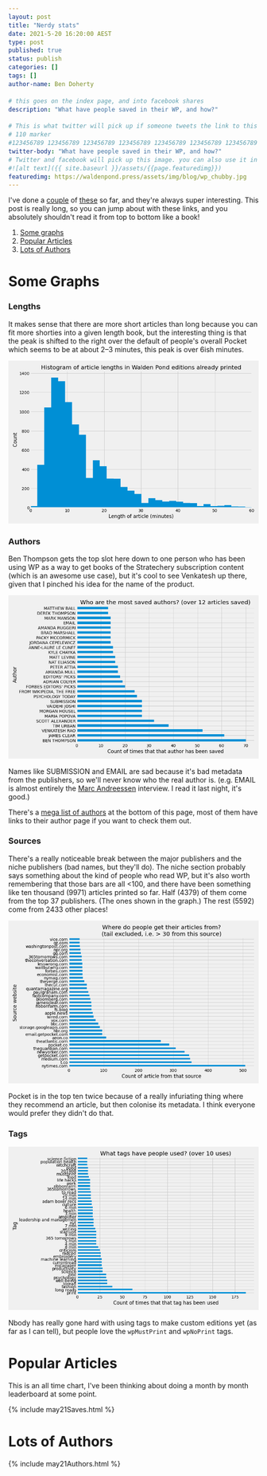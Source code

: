 ```yaml
---
layout: post
title: "Nerdy stats"
date: 2021-5-20 16:20:00 AEST
type: post
published: true
status: publish
categories: []
tags: []
author-name: Ben Doherty

# this goes on the index page, and into facebook shares
description: "What have people saved in their WP, and how?"

# This is what twitter will pick up if someone tweets the link to this page
# 110 marker
#123456789 123456789 123456789 123456789 123456789 123456789 123456789 123456789 123456789 123456789 123456789 123456789
twitter-body: "What have people saved in their WP, and how?"
# Twitter and facebook will pick up this image. you can also use it in a post with: -
#![alt text]({{ site.baseurl }}/assets/{{page.featuredimg}})
featuredimg: https://waldenpond.press/assets/img/blog/wp_chubby.jpg
---
```


<style>
.author-list {
    font-size: 44%;
    column-width: 13em;
}
</style>

I've done a <a href="https://waldenpond.press/2021/02/17/popularity_feb.html">couple</a> of <a href="https://waldenpond.press/2020/08/30/popularity.html">these</a> so far, and they're always super interesting. This post is really long, so you can jump about with these links, and you absolutely shouldn't read it from top to bottom like a book!

1. [Some graphs](#graphs)
1. [Popular Articles](#popular-articles)
1. [Lots of Authors](#lots-of-authors)

<h1 id="graphs">Some Graphs</h1>

### Lengths

It makes sense that there are more short articles than long because you can fit more shorties into a given length book, but the interesting thing is that the peak is shifted to the right over the default of people's overall Pocket which seems to be at about 2&ndash;3 minutes, this peak is over 6ish minutes.

![](/assets/img/blog/may21/lengths.png)

### Authors

Ben Thompson gets the top slot here down to one person who has been using WP as a way to get books of the Stratechery subscription content (which is an awesome use case), but it's cool to see Venkatesh up there, given that I pinched his idea for the name of the product.

![](/assets/img/blog/may21/authors.png)

Names like SUBMISSION and EMAIL are sad because it's bad metadata from the publishers, so we'll never know who the real author is. (e.g. EMAIL is almost entirely the [Marc Andreessen](https://www.theobservereffect.org/marc.html) interview. I read it last night, it's good.)

There's a [mega list of authors](#lots-of-authors) at the bottom of this page, most of them have links to their author page if you want to check them out.

### Sources

There's a really noticeable break between the major publishers and the niche publishers (bad names, but they'll do). The niche section probably says something about the kind of people who read WP, but it's also worth remembering that those bars are all <100, and there have been something like ten thousand (9971) articles printed so far. Half (4379) of them come from the top 37 publishers. (The ones shown in the graph.) The rest (5592) come from 2433 other places!

![](/assets/img/blog/may21/sources.png)

Pocket is in the top ten twice because of a really infuriating thing where they recommend an article, but then colonise its metadata. I think everyone would prefer they didn't do that.

### Tags

![](/assets/img/blog/may21/tags.png)

Nbody has really gone hard with using tags to make custom editions yet (as far as I can tell), but people love the <code>wpMustPrint</code> and <code>wpNoPrint</code> tags.

<h1 id="popular-articles">Popular Articles</h1>

This is an all time chart, I've been thinking about doing a month by month leaderboard at some point.

{% include may21Saves.html %}

<h1 id="lots-of-authors">Lots of Authors</h1>

{% include may21Authors.html %}
